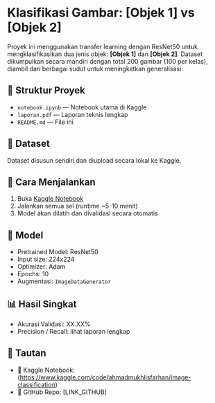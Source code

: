 # Klasifikasi Gambar: [Objek 1] vs [Objek 2]

Proyek ini menggunakan transfer learning dengan ResNet50 untuk mengklasifikasikan dua jenis objek: **[Objek 1]** dan **[Objek 2]**. Dataset dikumpulkan secara mandiri dengan total 200 gambar (100 per kelas), diambil dari berbagai sudut untuk meningkatkan generalisasi.

## 📁 Struktur Proyek
- `notebook.ipynb` — Notebook utama di Kaggle
- `laporan.pdf` — Laporan teknis lengkap
- `README.md` — File ini

## 🔗 Dataset
Dataset disusun sendiri dan diupload secara lokal ke Kaggle.

## 🚀 Cara Menjalankan
1. Buka [Kaggle Notebook](https://www.kaggle.com/code/ahmadmukhlisfarhan/image-classification)
2. Jalankan semua sel (runtime ~5-10 menit)
3. Model akan dilatih dan divalidasi secara otomatis

## 🧠 Model
- Pretrained Model: ResNet50
- Input size: 224x224
- Optimizer: Adam
- Epochs: 10
- Augmentasi: `ImageDataGenerator`

## 📊 Hasil Singkat
- Akurasi Validasi: XX.XX%
- Precision / Recall: lihat laporan lengkap

## 📎 Tautan
- 📘 Kaggle Notebook: (https://www.kaggle.com/code/ahmadmukhlisfarhan/image-classification)
- 💾 GitHub Repo: [LINK_GITHUB]

